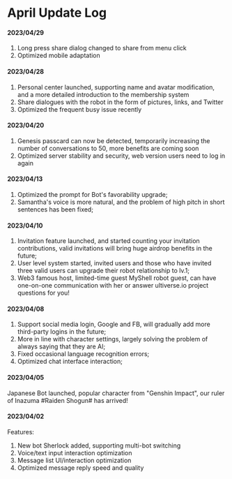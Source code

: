 # April Update Log

#### 2023/04/29

1. Long press share dialog changed to share from menu click
2. Optimized mobile adaptation

#### 2023/04/28

1. Personal center launched, supporting name and avatar modification, and a more detailed introduction to the membership system
2. Share dialogues with the robot in the form of pictures, links, and Twitter
3. Optimized the frequent busy issue recently

#### 2023/04/20

1. Genesis passcard can now be detected, temporarily increasing the number of conversations to 50, more benefits are coming soon
2. Optimized server stability and security, web version users need to log in again

#### 2023/04/13

1. Optimized the prompt for Bot's favorability upgrade;
2. Samantha's voice is more natural, and the problem of high pitch in short sentences has been fixed;

#### 2023/04/10

1. Invitation feature launched, and started counting your invitation contributions, valid invitations will bring huge airdrop benefits in the future;
2. User level system started, invited users and those who have invited three valid users can upgrade their robot relationship to lv.1;
3. Web3 famous host, limited-time guest MyShell robot guest, can have one-on-one communication with her or answer ultiverse.io project questions for you!

#### 2023/04/08

1. Support social media login, Google and FB, will gradually add more third-party logins in the future;
2. More in line with character settings, largely solving the problem of always saying that they are AI;
3. Fixed occasional language recognition errors;
4. Optimized chat interface interaction;

#### 2023/04/05

Japanese Bot launched, popular character from "Genshin Impact", our ruler of Inazuma #Raiden Shogun# has arrived!

#### 2023/04/02

Features:

1. New bot Sherlock added, supporting multi-bot switching
2. Voice/text input interaction optimization
3. Message list UI/interaction optimization
4. Optimized message reply speed and quality